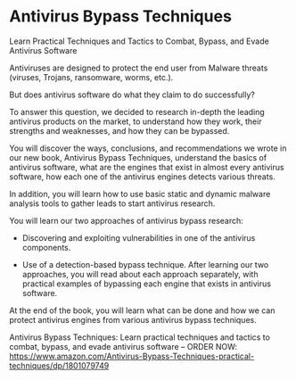 # Antivirus Bypass Techniques
Learn Practical Techniques and Tactics to Combat, Bypass, and Evade Antivirus Software

Antiviruses are designed to protect the end user from Malware threats (viruses, Trojans, ransomware, worms, etc.).

But does antivirus software do what they claim to do successfully?

To answer this question, we decided to research in-depth the leading antivirus products on the market, to understand how they work, their strengths and weaknesses, and how they can be bypassed.

You will discover the ways, conclusions, and recommendations we wrote in our new book, Antivirus Bypass Techniques, understand the basics of antivirus software, what are the engines that exist in almost every antivirus software, how each one of the antivirus engines detects various threats.

In addition, you will learn how to use basic static and dynamic malware analysis tools to gather leads to start antivirus research.

You will learn our two approaches of antivirus bypass research:

* Discovering and exploiting vulnerabilities in one of the antivirus components.

* Use of a detection-based bypass technique.
After learning our two approaches, you will read about each approach separately, with practical examples of bypassing each engine that exists in antivirus software.

At the end of the book, you will learn what can be done and how we can protect antivirus engines from various antivirus bypass techniques.

Antivirus Bypass Techniques: Learn practical techniques and tactics to combat, bypass, and evade antivirus software – ORDER NOW: https://www.amazon.com/Antivirus-Bypass-Techniques-practical-techniques/dp/1801079749
